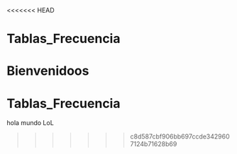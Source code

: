 <<<<<<< HEAD
# Tablas_Frecuencia 
Bienvenidoos
=======
# Tablas_Frecuencia

hola mundo LoL
>>>>>>> c8d587cbf906bb697ccde3429607124b71628b69
